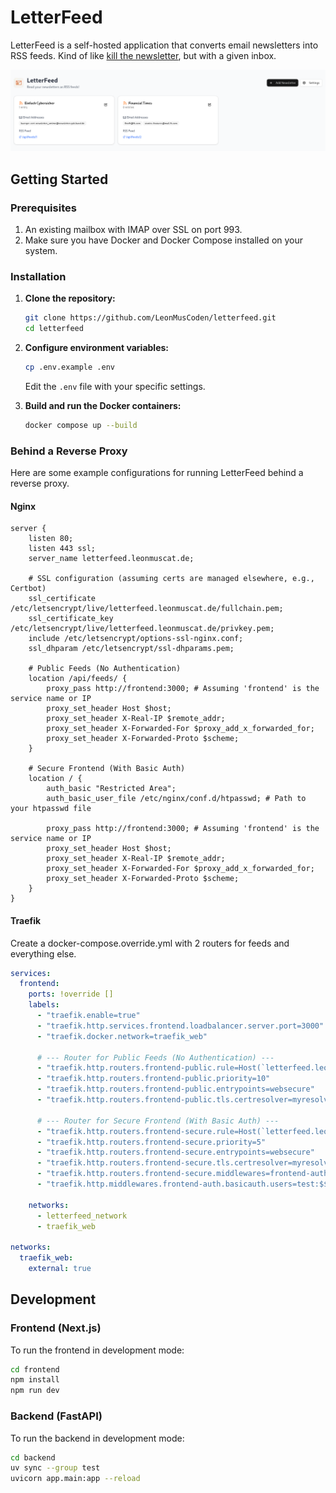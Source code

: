 # LetterFeed

LetterFeed is a self-hosted application that converts email newsletters into RSS feeds. Kind of like [kill the newsletter](https://github.com/leafac/kill-the-newsletter/), but with a given inbox.

<div align="center">
  <img src="./screenshot.png">
</div>

## Getting Started

### Prerequisites

1. An existing mailbox with IMAP over SSL on port 993.
2. Make sure you have Docker and Docker Compose installed on your system.

### Installation

1.  **Clone the repository:**

    ```bash
    git clone https://github.com/LeonMusCoden/letterfeed.git
    cd letterfeed
    ```

2.  **Configure environment variables:**

    ```bash
    cp .env.example .env
    ```

    Edit the `.env` file with your specific settings.

3.  **Build and run the Docker containers:**

    ```bash
    docker compose up --build
    ```

### Behind a Reverse Proxy

Here are some example configurations for running LetterFeed behind a reverse proxy.

#### Nginx

```nginx
server {
    listen 80;
    listen 443 ssl;
    server_name letterfeed.leonmuscat.de;

    # SSL configuration (assuming certs are managed elsewhere, e.g., Certbot)
    ssl_certificate /etc/letsencrypt/live/letterfeed.leonmuscat.de/fullchain.pem;
    ssl_certificate_key /etc/letsencrypt/live/letterfeed.leonmuscat.de/privkey.pem;
    include /etc/letsencrypt/options-ssl-nginx.conf;
    ssl_dhparam /etc/letsencrypt/ssl-dhparams.pem;

    # Public Feeds (No Authentication)
    location /api/feeds/ {
        proxy_pass http://frontend:3000; # Assuming 'frontend' is the service name or IP
        proxy_set_header Host $host;
        proxy_set_header X-Real-IP $remote_addr;
        proxy_set_header X-Forwarded-For $proxy_add_x_forwarded_for;
        proxy_set_header X-Forwarded-Proto $scheme;
    }

    # Secure Frontend (With Basic Auth)
    location / {
        auth_basic "Restricted Area";
        auth_basic_user_file /etc/nginx/conf.d/htpasswd; # Path to your htpasswd file

        proxy_pass http://frontend:3000; # Assuming 'frontend' is the service name or IP
        proxy_set_header Host $host;
        proxy_set_header X-Real-IP $remote_addr;
        proxy_set_header X-Forwarded-For $proxy_add_x_forwarded_for;
        proxy_set_header X-Forwarded-Proto $scheme;
    }
}
```

#### Traefik

Create a docker-compose.override.yml with 2 routers for feeds and everything else.

```yaml
services:
  frontend:
    ports: !override []
    labels:
      - "traefik.enable=true"
      - "traefik.http.services.frontend.loadbalancer.server.port=3000"
      - "traefik.docker.network=traefik_web"

      # --- Router for Public Feeds (No Authentication) ---
      - "traefik.http.routers.frontend-public.rule=Host(`letterfeed.leonmuscat.de`) && PathPrefix(`/api/feeds/`)"
      - "traefik.http.routers.frontend-public.priority=10"
      - "traefik.http.routers.frontend-public.entrypoints=websecure"
      - "traefik.http.routers.frontend-public.tls.certresolver=myresolver"

      # --- Router for Secure Frontend (With Basic Auth) ---
      - "traefik.http.routers.frontend-secure.rule=Host(`letterfeed.leonmuscat.de`)"
      - "traefik.http.routers.frontend-secure.priority=5"
      - "traefik.http.routers.frontend-secure.entrypoints=websecure"
      - "traefik.http.routers.frontend-secure.tls.certresolver=myresolver"
      - "traefik.http.routers.frontend-secure.middlewares=frontend-auth@docker"
      - "traefik.http.middlewares.frontend-auth.basicauth.users=test:$$apr1$$ruV6b18i$$9J0V2yJ94jL0g08xJ2Q0Q/"

    networks:
      - letterfeed_network
      - traefik_web

networks:
  traefik_web:
    external: true
```

## Development

### Frontend (Next.js)

To run the frontend in development mode:

```bash
cd frontend
npm install
npm run dev
```

### Backend (FastAPI)

To run the backend in development mode:

```bash
cd backend
uv sync --group test
uvicorn app.main:app --reload
```
